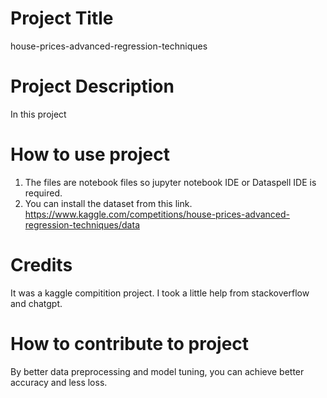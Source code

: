 # Project Title
house-prices-advanced-regression-techniques
# Project Description
In this project
# How to use project
1. The files are notebook files so jupyter notebook IDE or Dataspell IDE is required.
2. You can install the dataset from this link. https://www.kaggle.com/competitions/house-prices-advanced-regression-techniques/data
# Credits
It was a kaggle compitition project. I took a little help from stackoverflow and chatgpt.
# How to contribute to project
By better data preprocessing and model tuning, you can achieve better accuracy and less loss.
